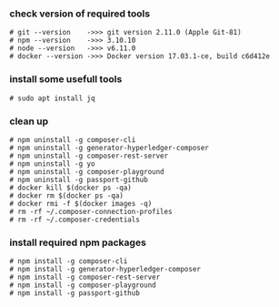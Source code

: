 ### check version of required tools
```
# git --version    ->>> git version 2.11.0 (Apple Git-81)
# npm --version    ->>> 3.10.10
# node --version   ->>> v6.11.0
# docker --version ->>> Docker version 17.03.1-ce, build c6d412e
```
### install some usefull tools
```
# sudo apt install jq
```
### clean up 
```
# npm uninstall -g composer-cli
# npm uninstall -g generator-hyperledger-composer
# npm uninstall -g composer-rest-server
# npm uninstall -g yo
# npm uninstall -g composer-playground
# npm uninstall -g passport-github
# docker kill $(docker ps -qa)
# docker rm $(docker ps -qa)
# docker rmi -f $(docker images -q)
# rm -rf ~/.composer-connection-profiles
# rm -rf ~/.composer-credentials
```

### install required npm packages
```
# npm install -g composer-cli
# npm install -g generator-hyperledger-composer
# npm install -g composer-rest-server
# npm install -g composer-playground
# npm install -g passport-github
```
